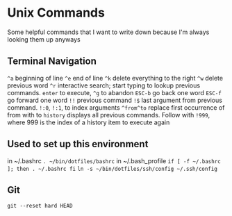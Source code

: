 # Unix Commands
Some helpful commands that I want to write down because I'm always looking them up anyways

## Terminal Navigation
`^a` beginning of line
`^e` end of line
`^k` delete everything to the right
`^w` delete previous word
`^r` interactive search; start typing to lookup previous commands. `enter` to execute, `^g` to abandon
`ESC-b` go back one word
`ESC-f` go forward one word
`!!` previous command
`!$` last argument from previous command. `!:0`, `!:1`, to index arguments
`^from^to` replace first occurrence of from with to
`history` displays all previous commands.  Follow with `!999`, where 999 is the index of a history item to execute again

## Used to set up this environment
in ~/.bashrc
`. ~/bin/dotfiles/bashrc`
in ~/.bash_profile
`if [ -f ~/.bashrc ];
then
	. ~/.bashrc
fi`
`ln -s ~/bin/dotfiles/ssh/config ~/.ssh/config`

## Git
`git --reset hard HEAD`